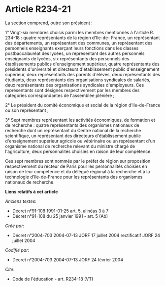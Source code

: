 # Article R234-21

La section comprend, outre son président : 

1° Vingt-six membres choisis parmi les membres mentionnés à l'article R. 234-18 : quatre représentants de la région d'Ile-de-
France, un représentant des départements, un représentant des communes, un représentant des personnels enseignants exerçant
leurs fonctions dans les classes postbaccalauréat des lycées, un représentant des autres personnels enseignants de lycées,
six représentants des personnels des établissements publics d'enseignement supérieur, quatre représentants des présidents
d'université et directeurs d'établissement public d'enseignement supérieur, deux représentants des parents d'élèves, deux
représentants des étudiants, deux représentants des organisations syndicales de salariés, deux représentants des
organisations syndicales d'employeurs. Ces représentants sont désignés respectivement par les membres des catégories
correspondantes de l'assemblée plénière ; 

2° Le président du comité économique et social de la région d'Ile-de-France ou son représentant ; 

3° Sept membres représentant les activités économiques, de formation et de recherche : quatre représentants des organismes
nationaux de recherche dont un représentant du Centre national de la recherche scientifique, un représentant des directeurs
d'établissement public d'enseignement supérieur agricole ou vétérinaire ou un représentant d'un organisme national de
recherche relevant du ministre chargé de l'agriculture, deux personnalités choisies en raison de leur compétence. 

Ces sept membres sont nommés par le préfet de région sur proposition respectivement du recteur de Paris pour les
personnalités choisies en raison de leur compétence et du délégué régional à la recherche et à la technologie d'Ile-de-France
pour les représentants des organismes nationaux de recherche.

**Liens relatifs à cet article**

_Anciens textes_:

  - Décret n°91-108 1991-01-25 art. 5, alinéas 3 à 7
  - Décret n°91-108 du 25 janvier 1991 - art. 5 (Ab)

_Créé par_:

  - Décret n°2004-703 2004-07-13 JORF 17 juillet 2004 rectificatif JORF 24 juillet 2004

_Codifié par_:

  - Décret n°2004-703 2004-07-13 JORF 24 février 2004

_Cite_:

  - Code de l'éducation - art. R234-18 (VT)
